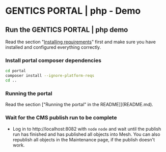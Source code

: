 # GENTICS PORTAL | php - Demo

## Run the GENTICS PORTAL | php demo

Read the section "[Installing requirements](README.md#requirements)" first and make sure you have installed and configured everything correctly.

### Install portal composer dependencies

```bash
cd portal
composer install --ignore-platform-reqs
cd ..
```

### Running the portal

Read the section ["Running the portal" in the README]](README.md).

### Wait for the CMS publish run to be complete

* Log in to http://localhost:8082 with `node` `node` and wait until the publish run has finished and has published all objects into Mesh. You can also republish all objects in the Maintenance page, if the publish doesn't work.
